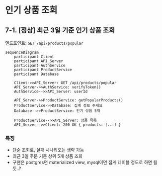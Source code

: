 # 인기 상품 조회

## 7-1. [정상] 최근 3일 기준 인기 상품 조회

엔드포인트: `GET /api/products/popular`

```mermaid
sequenceDiagram
    participant Client
    participant API_Server
    participant AuthService
    participant ProductService
    participant Database

    Client->>API_Server: GET /api/products/popular
    API_Server->>AuthService: verifyToken()
    AuthService-->>API_Server: userId

    API_Server->>ProductService: getPopularProducts()
    ProductService->>Database: 집계 정보 주세요
    Database-->>ProductService: 인기 상품 5개

    ProductService-->>API_Server: 상품 목록
    API_Server-->>Client: 200 OK { products: [...] }
```

### 특징

- 단순 조회로, 실패 시나리오는 생략 가능
- 최근 3일 주문 기준 상위 5개 상품 조회
- 구현은 postgres면 materialized view, mysql이면 집계 테이블 정도로 하면 될듯..?
